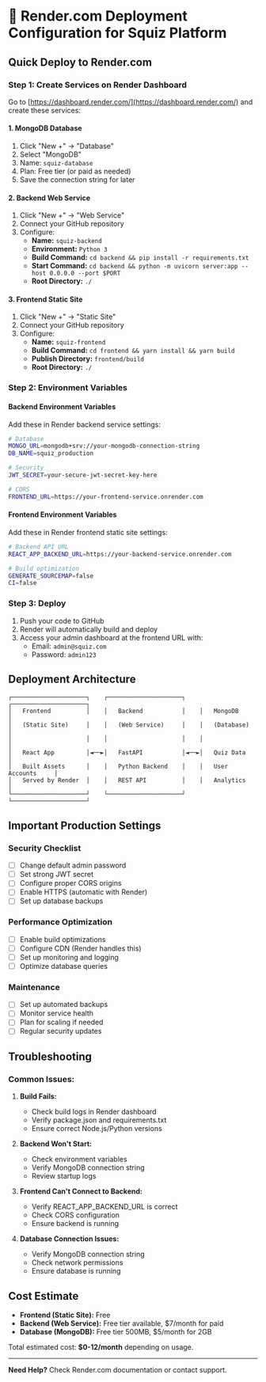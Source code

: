 # 🚀 Render.com Deployment Configuration for Squiz Platform

## Quick Deploy to Render.com

### Step 1: Create Services on Render Dashboard

Go to [https://dashboard.render.com/](https://dashboard.render.com/) and create these services:

#### 1. MongoDB Database
1. Click "New +" → "Database"
2. Select "MongoDB"
3. Name: `squiz-database`
4. Plan: Free tier (or paid as needed)
5. Save the connection string for later

#### 2. Backend Web Service
1. Click "New +" → "Web Service"
2. Connect your GitHub repository
3. Configure:
   - **Name:** `squiz-backend`
   - **Environment:** `Python 3`
   - **Build Command:** `cd backend && pip install -r requirements.txt`
   - **Start Command:** `cd backend && python -m uvicorn server:app --host 0.0.0.0 --port $PORT`
   - **Root Directory:** `./`

#### 3. Frontend Static Site
1. Click "New +" → "Static Site"
2. Connect your GitHub repository
3. Configure:
   - **Name:** `squiz-frontend`
   - **Build Command:** `cd frontend && yarn install && yarn build`
   - **Publish Directory:** `frontend/build`
   - **Root Directory:** `./`

### Step 2: Environment Variables

#### Backend Environment Variables
Add these in Render backend service settings:

```bash
# Database
MONGO_URL=mongodb+srv://your-mongodb-connection-string
DB_NAME=squiz_production

# Security
JWT_SECRET=your-secure-jwt-secret-key-here

# CORS
FRONTEND_URL=https://your-frontend-service.onrender.com
```

#### Frontend Environment Variables
Add these in Render frontend static site settings:

```bash
# Backend API URL
REACT_APP_BACKEND_URL=https://your-backend-service.onrender.com

# Build optimization
GENERATE_SOURCEMAP=false
CI=false
```

### Step 3: Deploy

1. Push your code to GitHub
2. Render will automatically build and deploy
3. Access your admin dashboard at the frontend URL with:
   - Email: `admin@squiz.com`
   - Password: `admin123`

## Deployment Architecture

```
┌─────────────────────┐    ┌─────────────────────┐    ┌─────────────────────┐
│   Frontend          │    │   Backend           │    │   MongoDB           │
│   (Static Site)     │    │   (Web Service)     │    │   (Database)        │
│                     │    │                     │    │                     │
│   React App         │◄──►│   FastAPI           │◄──►│   Quiz Data         │
│   Built Assets      │    │   Python Backend    │    │   User Accounts     │
│   Served by Render  │    │   REST API          │    │   Analytics         │
└─────────────────────┘    └─────────────────────┘    └─────────────────────┘
```

## Important Production Settings

### Security Checklist
- [ ] Change default admin password
- [ ] Set strong JWT secret
- [ ] Configure proper CORS origins
- [ ] Enable HTTPS (automatic with Render)
- [ ] Set up database backups

### Performance Optimization
- [ ] Enable build optimizations
- [ ] Configure CDN (Render handles this)
- [ ] Set up monitoring and logging
- [ ] Optimize database queries

### Maintenance
- [ ] Set up automated backups
- [ ] Monitor service health
- [ ] Plan for scaling if needed
- [ ] Regular security updates

## Troubleshooting

### Common Issues:

1. **Build Fails:**
   - Check build logs in Render dashboard
   - Verify package.json and requirements.txt
   - Ensure correct Node.js/Python versions

2. **Backend Won't Start:**
   - Check environment variables
   - Verify MongoDB connection string
   - Review startup logs

3. **Frontend Can't Connect to Backend:**
   - Verify REACT_APP_BACKEND_URL is correct
   - Check CORS configuration
   - Ensure backend is running

4. **Database Connection Issues:**
   - Verify MongoDB connection string
   - Check network permissions
   - Ensure database is running

## Cost Estimate

- **Frontend (Static Site):** Free
- **Backend (Web Service):** Free tier available, $7/month for paid
- **Database (MongoDB):** Free tier 500MB, $5/month for 2GB

Total estimated cost: **$0-12/month** depending on usage.

---

**Need Help?** Check Render.com documentation or contact support.